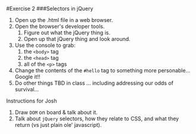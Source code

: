 #Exercise 2
###Selectors in jQuery

1. Open up the .html file in a web browser.
2. Open the browser's developer tools.
	1. Figure out what the jQuery thing is.
	2. Open up that jQuery thing and look around. 
3. Use the console to grab:
	1. the `<body>` tag
	2. the `<head>` tag
	3. all of the `<p>` tags
4. Change the contents of the `#hello` tag to something more personable... Google it!!
5. Do other things TBD in class ... including addressing our odds of survival...

Instructions for Josh

1. Draw `DOM` on board & talk about it.
2. Talk about `jQuery` selectors, how they relate to CSS, and what they return (vs just plain ole' javascript).